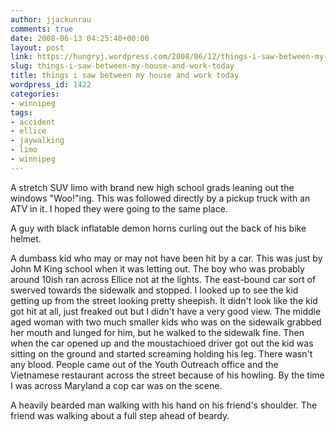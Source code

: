 ```yaml
---
author: jjackunrau
comments: true
date: 2008-06-13 04:25:40+00:00
layout: post
link: https://hungryj.wordpress.com/2008/06/12/things-i-saw-between-my-house-and-work-today/
slug: things-i-saw-between-my-house-and-work-today
title: things i saw between my house and work today
wordpress_id: 1422
categories:
- winnipeg
tags:
- accident
- ellice
- jaywalking
- limo
- winnipeg
---
```


A stretch SUV limo with brand new high school grads leaning out the windows "Woo!"ing. This was followed directly by a pickup truck with an ATV in it. I hoped they were going to the same place.

A guy with black inflatable demon horns curling out the back of his bike helmet.

A dumbass kid who may or may not have been hit by a car. This was just by John M King school when it was letting out. The boy who was probably around 10ish ran across Ellice not at the lights. The east-bound car sort of swerved towards the sidewalk and stopped. I looked up to see the kid getting up from the street looking pretty sheepish. It didn't look like the kid got hit at all, just freaked out but I didn't have a very good view. The middle aged woman with two much smaller kids who was on the sidewalk grabbed her mouth and lunged for him, but he walked to the sidewalk fine. Then when the car opened up and the moustachioed driver got out the kid was sitting on the ground and started screaming holding his leg. There wasn't any blood. People came out of the Youth Outreach office and the Vietnamese restaurant across the street because of his howling. By the time I was across Maryland a cop car was on the scene.

A heavily bearded man walking with his hand on his friend's shoulder. The friend was walking about a full step ahead of beardy.
